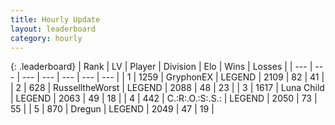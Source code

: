 ```yaml
---
title: Hourly Update
layout: leaderboard
category: hourly
---
```


{: .leaderboard}
| Rank | LV | Player | Division | Elo | Wins | Losses |
| --- | --- | --- | --- | --- | --- | --- |
| <span data-change="0">1</span> | 1259 | <span title="ID: 315148">GryphonEX</span> | LEGEND | <span data-change="0">2109</span> | <span data-change="0">82</span> | <span data-change="0">41</span> |
| <span data-change="0">2</span> | 628 | <span title="ID: 388751">RusselltheWorst</span> | LEGEND | <span data-change="12">2088</span> | <span data-change="2">48</span> | <span data-change="0">23</span> |
| <span data-change="0">3</span> | 1617 | <span title="ID: 164871">Luna Child</span> | LEGEND | <span data-change="0">2063</span> | <span data-change="0">49</span> | <span data-change="0">18</span> |
| <span data-change="2">4</span> | 442 | <span title="ID: 451068">C.:R:.O.:S:.S.:</span> | LEGEND | <span data-change="9">2050</span> | <span data-change="1">73</span> | <span data-change="0">55</span> |
| <span data-change="-1">5</span> | 870 | <span title="ID: 337810">Dregun</span> | LEGEND | <span data-change="0">2049</span> | <span data-change="0">47</span> | <span data-change="0">19</span> |